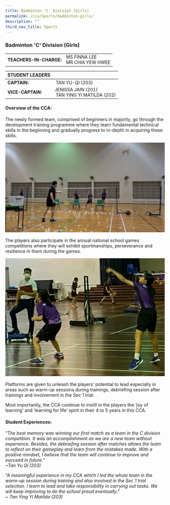 ```yaml
---
title: Badminton 'C' Division (Girls)
permalink: /cca/Sports/badminton-girls/
description: ""
third_nav_title: Sports
---
```

### Badminton 'C' Division (Girls)

|  	|  	|
|---	|---	|
| **TEACHERS-IN-CHARGE:** 	| MS FINNA LEE <br>MR CHIA YEW HWEE |


| STUDENT LEADERS 	|  	|
|---	|---	|
| **CAPTAIN:** 	|  TAN YU-QI (203)	|
| **VICE-CAPTAIN:** 	| JENISSA JAIN (201) <br> TAN YING YI MATILDA (202) 	|

#### Overview of the CCA:   

The newly formed team, comprised of beginners in majority, go through the development training programme where they learn fundamental technical skills in the beginning and gradually progress to in-depth in acquiring these skills.

![](/images/Badminton%201-Specific%20Skill%20-%20feeding%20to%20beginners.jpg)

The players also participate in the annual national school games competitions where they will exhibit sportmanships, perseverance and resilience in them during the games.

![](/images/Badminton%202-NSG%20Competition%20-%20Chia%20Yew%20Hwee.jpeg)

Platforms are given to unleash the players’ potential to lead especially in areas such as warm-up sessions during trainings, debriefing session after trainings and involvement in the Sec 1 trial.

Most importantly, the CCA continue to instill in the players the ‘joy of learning’ and ‘learning for life’ spirit in their 4 to 5 years in this CCA.

#### Student Experiences:
  
*"The best memory was winning our first match as a team in the C division competition. It was an accomplishment as we are a new team without experience. 
Besides, the debriefing session after matches allows the team to reflect on their gameplay and learn from the mistakes made. 
With a positive mindset, I believe that the team will continue to improve and succeed in future."  
~Tan Yu Qi (203)*

*"A meaningful experience in my CCA which I led the whole team in the warm-up session during training and also involved in the Sec 1 trial selection. 
I learn to lead and take responsibility in carrying out tasks. We will keep improving to do the school proud eventually."   
~ Tan Ying Yi Matilda (203)*